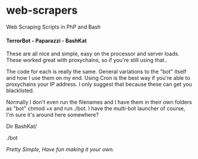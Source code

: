 # web-scrapers
Web Scraping Scripts in PhP and Bash

<h4>TerrorBot - Paparazzi - BashKat</h4>

These are all nice and simple, easy on the processor and server loads.
These worked great with proxychains, so if you're still using that..

The code for each is really the same.
General variations to the "bot" itself and how I use them on my end.
Using Cron is the best way if you're able to proxychains your IP address.
I only suggest that because these can get you blacklisted.

Normally I don't even run the filenames and I have them in their own folders as "bot"
chmod +x and run ./bot.
I have the multi-bot launcher of course, I'm sure it's around here somewhere?

<p>Dir BashKat/</p>
     <p>./bot</p>
     
<em>Pretty Simple, Have fun making it your own.</em>
